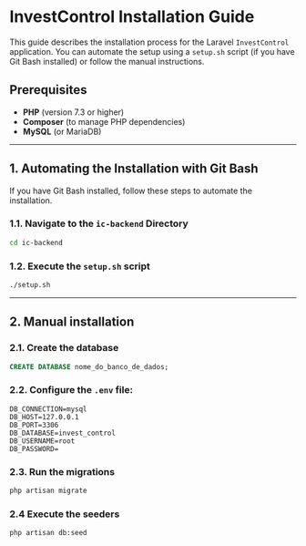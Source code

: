 # InvestControl Installation Guide

This guide describes the installation process for the Laravel `InvestControl` application. You can automate the setup using a `setup.sh` script (if you have Git Bash installed) or follow the manual instructions.

## Prerequisites

- **PHP** (version 7.3 or higher)
- **Composer** (to manage PHP dependencies)
- **MySQL** (or MariaDB)
------------------------------------------------------------------------------------------------------------------------------------

## 1. Automating the Installation with Git Bash

If you have Git Bash installed, follow these steps to automate the installation.

### 1.1. Navigate to the `ic-backend` Directory

```bash
cd ic-backend
```

### 1.2. Execute the `setup.sh` script
```bash
./setup.sh
```
------------------------------------------------------------------------------------------------------------------------------------

## 2. Manual installation

### 2.1. Create the database 
```sql
CREATE DATABASE nome_do_banco_de_dados;
```

### 2.2. Configure the `.env` file:
```env
DB_CONNECTION=mysql
DB_HOST=127.0.0.1
DB_PORT=3306
DB_DATABASE=invest_control
DB_USERNAME=root
DB_PASSWORD=
```

### 2.3. Run the migrations
```bash
php artisan migrate
```

### 2.4 Execute the seeders
```bash
php artisan db:seed
```
